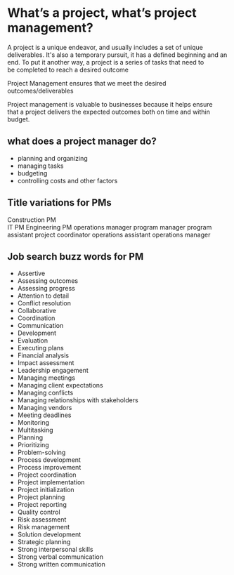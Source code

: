 # What’s a project, what’s project management?
A project is a unique endeavor, and usually includes a set of unique deliverables. It's also a temporary pursuit, it has a defined beginning and an end. To put it another way, a project is a series of tasks that need to be completed to reach a desired outcome

Project Management ensures that we meet the desired outcomes/deliverables

Project management is valuable to businesses because it helps ensure that a project delivers the expected outcomes both on time and within budget. 

## what does a project manager do?
  - planning and organizing
  - managing tasks
  - budgeting 
  - controlling costs and other factors


## Title variations for PMs
Construction PM  
IT PM 
Engineering PM
operations manager
program manager
program assistant
project coordinator
operations assistant
operations manager

## Job search buzz words for PM
- Assertive
- Assessing outcomes 
- Assessing progress 
- Attention to detail 
- Conflict resolution
- Collaborative 
- Coordination 
- Communication 
- Development 
- Evaluation 
- Executing plans 
- Financial analysis 
- Impact assessment 
- Leadership engagement 
- Managing meetings 
- Managing client expectations 
- Managing conflicts 
- Managing relationships with stakeholders 
- Managing vendors 
- Meeting deadlines 
- Monitoring 
- Multitasking 
- Planning 
- Prioritizing 
- Problem-solving 
- Process development 
- Process improvement 
- Project coordination 
- Project implementation 
- Project initialization 
- Project planning 
- Project reporting 
- Quality control 
- Risk assessment 
- Risk management 
- Solution development 
- Strategic planning 
- Strong interpersonal skills 
- Strong verbal communication 
- Strong written communication